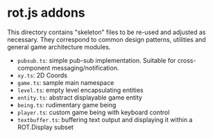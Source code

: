 rot.js addons
=============

This directory contains "skeleton" files to be re-used and adjusted as necessary. They correspond to common design patterns, utilities and general game architecture modules.

  - `pubsub.ts`: simple pub-sub implementation. Suitable for cross-component messaging/notification.
  - `xy.ts`: 2D Coords
  - `game.ts`: sample main namespace
  - `level.ts`: empty level encapsulating entities
  - `entity.ts`: abstract displayable game entity
  - `being.ts`: rudimentary game being
  - `player.ts`: custom game being with keyboard control
  - `textbuffer.ts`: buffering text output and displaying it within a ROT.Display subset
